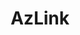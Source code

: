 ﻿---
title: AzLink
description: AzLink ist ein Plugin für Azuriom, um Deinen Server auf einfache, schnelle und sichere Weise mit Deiner Azuriom-Website zu verknüpfen.
layout: azlink
---

